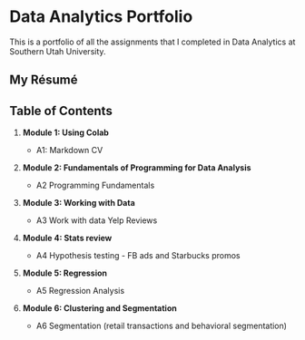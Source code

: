 # Data Analytics Portfolio
This is a portfolio of all the assignments that I completed in Data Analytics at Southern Utah University. 

## My Résumé


## Table of Contents
1. **Module 1: Using Colab**
   - A1: Markdown CV
   
2. **Module 2: Fundamentals of Programming for Data Analysis**
   - A2 Programming Fundamentals
   
3. **Module 3: Working with Data**
   - A3 Work with data Yelp Reviews
  
4. **Module 4: Stats review**
   - A4 Hypothesis testing - FB ads and Starbucks promos

5. **Module 5: Regression**
   - A5 Regression Analysis

6. **Module 6: Clustering and Segmentation**
   - A6 Segmentation (retail transactions and behavioral segmentation)
   

  




